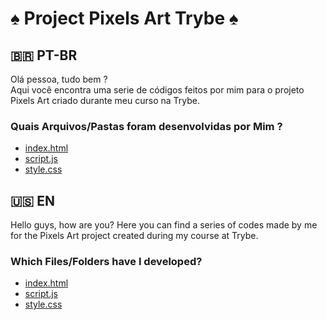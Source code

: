 # ♠️ Project Pixels Art Trybe ♠️
## 🇧🇷 PT-BR
Olá pessoa, tudo bem ?  
Aqui você encontra uma serie de códigos feitos por mim para o projeto Pixels Art criado durante meu curso na Trybe.  
### Quais Arquivos/Pastas foram desenvolvidas por Mim ?  
* [index.html](https://github.com/estercarvalhocv/project-pixels-art/blob/main/index.html)  
* [script.js](https://github.com/estercarvalhocv/project-pixels-art/blob/main/script.js)  
* [style.css](https://github.com/estercarvalhocv/project-pixels-art/blob/main/style.css)  
## 🇺🇸 EN
Hello guys, how are you?
Here you can find a series of codes made by me for the Pixels Art project created during my course at Trybe.
### Which Files/Folders have I developed?  
* [index.html](https://github.com/estercarvalhocv/project-pixels-art/blob/main/index.html)  
* [script.js](https://github.com/estercarvalhocv/project-pixels-art/blob/main/script.js)  
* [style.css](https://github.com/estercarvalhocv/project-pixels-art/blob/main/style.css)  
